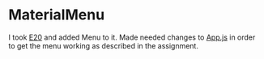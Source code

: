 # MaterialMenu

I took [E20](../todo5/) and added Menu to it. Made needed changes to [App.js](src/App.js) in order to get the menu working as described in the assignment. 
